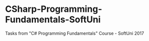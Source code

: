# CSharp-Programming-Fundamentals-SoftUni
Tasks from "C# Programming Fundamentals" Course - SoftUni 2017
